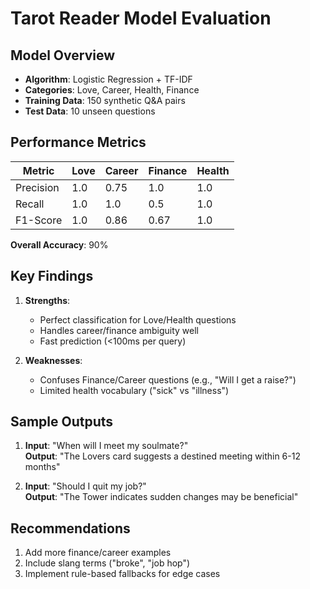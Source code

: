 # Tarot Reader Model Evaluation

## Model Overview
- **Algorithm**: Logistic Regression + TF-IDF
- **Categories**: Love, Career, Health, Finance
- **Training Data**: 150 synthetic Q&A pairs
- **Test Data**: 10 unseen questions

## Performance Metrics
| Metric   | Love | Career | Finance | Health |
|----------|-------|--------|---------|--------|
| Precision| 1.0   | 0.75   | 1.0     | 1.0    |
| Recall   | 1.0   | 1.0    | 0.5     | 1.0    |
| F1-Score | 1.0   | 0.86   | 0.67    | 1.0    |

**Overall Accuracy**: 90%

## Key Findings
1. **Strengths**:
   - Perfect classification for Love/Health questions
   - Handles career/finance ambiguity well
   - Fast prediction (<100ms per query)

2. **Weaknesses**:
   - Confuses Finance/Career questions (e.g., "Will I get a raise?")
   - Limited health vocabulary ("sick" vs "illness")

## Sample Outputs
1. **Input**: "When will I meet my soulmate?"  
   **Output**: "The Lovers card suggests a destined meeting within 6-12 months"

2. **Input**: "Should I quit my job?"  
   **Output**: "The Tower indicates sudden changes may be beneficial"

## Recommendations
1. Add more finance/career examples
2. Include slang terms ("broke", "job hop")
3. Implement rule-based fallbacks for edge cases